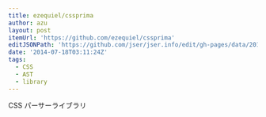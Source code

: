```yaml
---
title: ezequiel/cssprima
author: azu
layout: post
itemUrl: 'https://github.com/ezequiel/cssprima'
editJSONPath: 'https://github.com/jser/jser.info/edit/gh-pages/data/2014/07/index.json'
date: '2014-07-18T03:11:24Z'
tags:
  - CSS
  - AST
  - library
---
```

CSS パーサーライブラリ
